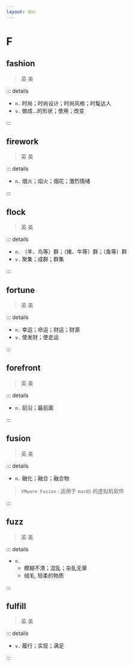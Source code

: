 ```yaml
---
layout: doc
---
```


# F

## fashion
> 英 <Phonetic word="fashion" lang="en-GB" phonetic="/fʌʒn/"/>
> 美 <Phonetic word="fashion" lang="en-US" phonetic="/fʌʒn/"/>

::: details

- `n.` 时尚；时尚设计；时尚风格；时髦达人
- `v.` 做成…的形状；使用；改变

:::

## firework

> 英 <Phonetic word="firework" lang="en-GB" phonetic="/'faɪəwɜːk/"/>
> 美 <Phonetic word="firework" lang="en-US" phonetic="/'faɪərwɜːrk/"/>

::: details

- `n.` 烟火；焰火；烟花；激烈情绪

:::

## flock
> 英 <Phonetic word="flock" lang="en-GB" phonetic="/flɒk/"/>
> 美 <Phonetic word="flock" lang="en-US" phonetic="/flɑːk/"/>

::: details

- `n.` （羊、鸟等）群；（猪、牛等）群；（鱼等）群
- `v.` 聚集；成群；群集

:::

## fortune
> 英 <Phonetic word="fortune" lang="en-GB" phonetic="/'fɔːtnjuː/"/>
> 美 <Phonetic word="fortune" lang="en-US" phonetic="/'fɔːrtnjuː/"/>

::: details

- `n.` 幸运；命运；财运；财源
- `v.` 使发财；使走运

:::

## forefront
> 英 <Phonetic word="forefront" lang="en-GB" phonetic="/'fɔːfrʌnt/"/>
> 美 <Phonetic word="forefront" lang="en-US" phonetic="/'fɔːrfrʌnt/"/>

::: details

- `n.` 前沿；最前面

:::

## fusion

> 英 <Phonetic word="fusion" lang="en-GB" phonetic="/'fjuːʒn/"/>
> 美 <Phonetic word="fusion" lang="en-US" phonetic="/'fjuːʒn/"/>

::: details

- `n.` 融化；融合；融合物


> `VMware Fusion` : 适用于 `macOS` 的虚拟机软件

:::

## fuzz
> 英 <Phonetic word="fuzz" lang="en-GB" phonetic="/fʌz/"/>
> 美 <Phonetic word="fuzz" lang="en-US" phonetic="/fʌz/"/>

::: details

- `n.` 
    * 模糊不清；混乱；杂乱无章
    * 绒毛, 轻柔的物质

:::

## fulfill
> 英 <Phonetic word="fulfill" lang="en-GB" phonetic="/fʊlˈfɪl/"/>
> 美 <Phonetic word="fulfill" lang="en-US" phonetic="/fʊlˈfɪl/"/>

::: details

- `v.` 履行；实现；满足

:::